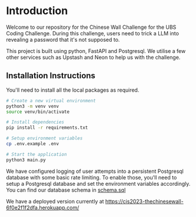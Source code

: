 # Introduction

Welcome to our repository for the Chinese Wall Challenge for the UBS Coding
Challenge. During this challenge, users need to trick a LLM into revealing a
password that it's not supposed to.

This project is built using python, FastAPI and Postgresql. We utilise a few
other services such as Upstash and Neon to help us with the challenge.

## Installation Instructions

You'll need to install all the local packages as required.

```bash
# Create a new virtual environment
python3 -m venv venv
source venv/bin/activate

# Install dependencies
pip install -r requirements.txt

# Setup environment variables
cp .env.example .env

# Start the application
python3 main.py
```

We have configured logging of user attempts into a persistent Postgresql
database with some basic rate limiting. To enable those, you'll need to setup a
Postgresql database and set the environment variables accordingly. You can find
our database schema in [schema.sql](./schema.sql)

We have a deployed version currently at
https://cis2023-thechinesewall-6f0e2f1f2dfa.herokuapp.com/
